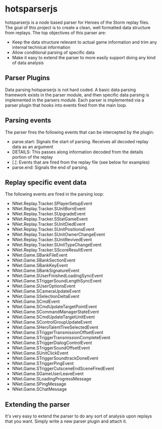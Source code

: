 # hotsparserjs
hotsparserjs is a node based parser for Heroes of the Storm replay files.
The goal of this project is to create a clean, well formatted data structure from replays.
The top objectives of this parser are:
- Keep the data structure relevant to actual game information and trim any internal technical information
- Allow conditional parsing of specific data
- Make it easy to extend the parser to more easily support doing any kind of data analysis


## Parser Plugins
Data parsing hotsparserjs is not hard coded. A basic data parsing framework
exists in the parser module, and then specific data parsing is implemented in the
parsers module. Each parser is implemented via a parser plugin that hooks into events
fired from the main loop.

## Parsing events
The parser fires the following events that can be intercepted by the plugin:
- parse.start: Signals the start of parsing. Receives all decoded replay data as an argument
- DETAILS: This passes along information decoded from the details portion of the replay
- [.[: Events that are fired from the replay file (see below for examples)
- parse.end: Signals the end of parsing.


## Replay specific event data
The following events are fired in the parsing loop:
 - NNet.Replay.Tracker.SPlayerSetupEvent
 - NNet.Replay.Tracker.SUnitBornEvent
 - NNet.Replay.Tracker.SUpgradeEvent
 - NNet.Replay.Tracker.SStatGameEvent
 - NNet.Replay.Tracker.SUnitDiedEvent
 - NNet.Replay.Tracker.SUnitPositionsEvent
 - NNet.Replay.Tracker.SUnitOwnerChangeEvent
 - NNet.Replay.Tracker.SUnitRevivedEvent
 - NNet.Replay.Tracker.SUnitTypeChangeEvent
 - NNet.Replay.Tracker.SScoreResultEvent
 - NNet.Game.SBankFileEvent
 - NNet.Game.SBankSectionEvent
 - NNet.Game.SBankKeyEvent
 - NNet.Game.SBankSignatureEvent
 - NNet.Game.SUserFinishedLoadingSyncEvent
 - NNet.Game.STriggerSoundLengthSyncEvent
 - NNet.Game.SUserOptionsEvent
 - NNet.Game.SCameraUpdateEvent
 - NNet.Game.SSelectionDeltaEvent
 - NNet.Game.SCmdEvent
 - NNet.Game.SCmdUpdateTargetPointEvent
 - NNet.Game.SCommandManagerStateEvent
 - NNet.Game.SCmdUpdateTargetUnitEvent
 - NNet.Game.SControlGroupUpdateEvent
 - NNet.Game.SHeroTalentTreeSelectedEvent
 - NNet.Game.STriggerTransmissionOffsetEvent
 - NNet.Game.STriggerTransmissionCompleteEvent
 - NNet.Game.STriggerDialogControlEvent
 - NNet.Game.STriggerSoundOffsetEvent
 - NNet.Game.SUnitClickEvent
 - NNet.Game.STriggerSoundtrackDoneEvent
 - NNet.Game.STriggerPingEvent
 - NNet.Game.STriggerCutsceneEndSceneFiredEvent
 - NNet.Game.SGameUserLeaveEvent
 - NNet.Game.SLoadingProgressMessage
 - NNet.Game.SPingMessage
 - NNet.Game.SChatMessage

## Extending the parser
It's very easy to extend the parser to do any sort of analysis upon replays that you
want. Simply write a new parser plugin and attach it.
